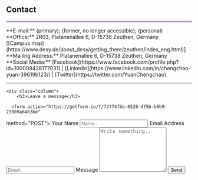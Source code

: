## Contact
<hr style="height:4px;border-width:0;color:gray;background-color:#B3A1BF">
**E-mail:** <chengchao.yuan@desy.de> (primary); <cxy52@psu.edu> (former, no longer accessible); <yuancc95@outlook.com> (personal)<br /> 
**Office:** 2R03, Platanenallee 6, D-15738 Zeuthen, Germany<br /> [[Campus map](https://www.desy.de/about_desy/getting_there/zeuthen/index_eng.html)]
**Mailing Address:** Platanenallee 6, D-15738 Zeuthen, Germany<br /> 
**Social Media:** [Facebook](https://www.facebook.com/profile.php?id=100009428177031) | [Linkedin](https://www.linkedin.com/in/chengchao-yuan-39619b123/) | [Twitter](https://twitter.com/YuanChengchao)

<hr style="height:2px;border-width:0;color:gray;background-color:#B3A1BF">
 
<div class="container">
  <div class="row">

    <div class="column">
        <h3>Leave a message</h3>

      <form action="https://getform.io/f/72774fbb-6528-475b-b8b9-23989a6463be"
method="POST">
    <label for="fname">Your Name</label>
        <input type="text" id="fname" name="name" placeholder="Name..">
        <label for="fname">Email Address</label>
        <input type="text" id="fname" name="email" placeholder="Email..">
        <label for="subject">Message</label>
        <textarea id="subject" name="subject" placeholder="Write something.." style="height:120px"></textarea>
        <input type="submit" value="Send">
  </form>
    </div>
  </div>
</div>









